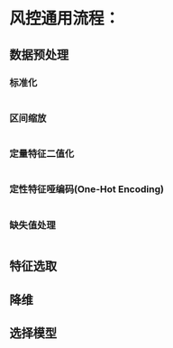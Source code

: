 # 风控通用流程：

## 数据预处理
### 标准化
```

```
### 区间缩放
```
```
### 定量特征二值化
```
```
### 定性特征哑编码(One-Hot Encoding)
```
```
### 缺失值处理
```
```

## 特征选取
## 降维
## 选择模型
## 